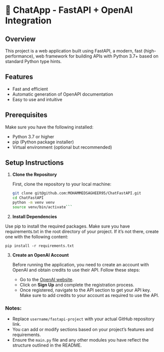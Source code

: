# 🚀 ChatApp - FastAPI + OpenAI Integration

## Overview

This project is a web application built using FastAPI, a modern, fast (high-performance), web framework for building APIs with Python 3.7+ based on standard Python type hints.

## Features

- Fast and efficient
- Automatic generation of OpenAPI documentation
- Easy to use and intuitive

## Prerequisites

Make sure you have the following installed:

- Python 3.7 or higher
- pip (Python package installer)
- Virtual environment (optional but recommended)

## Setup Instructions

1. **Clone the Repository**

   First, clone the repository to your local machine:

   ```bash
   git clone git@github.com:MOHAMMEDSAGHEER95/ChatFastAPI.git
   cd ChatFastAPI
   python -m venv venv
   source venv/bin/activate```
2. **Install Dependencies**

Use pip to install the required packages. Make sure you have requirements.txt in the root directory of your project. If it’s not there, create one with the following content:

```pip install -r requirements.txt```

3. **Create an OpenAI Account**

   Before running the application, you need to create an account with OpenAI and obtain credits to use their API. Follow these steps:

   - Go to the [OpenAI website](https://www.openai.com/).
   - Click on **Sign Up** and complete the registration process.
   - Once registered, navigate to the API section to get your API key. Make sure to add credits to your account as required to use the API.



### Notes:

- Replace `username/fastapi-project` with your actual GitHub repository link.
- You can add or modify sections based on your project’s features and requirements.
- Ensure the `main.py` file and any other modules you have reflect the structure outlined in the README.
